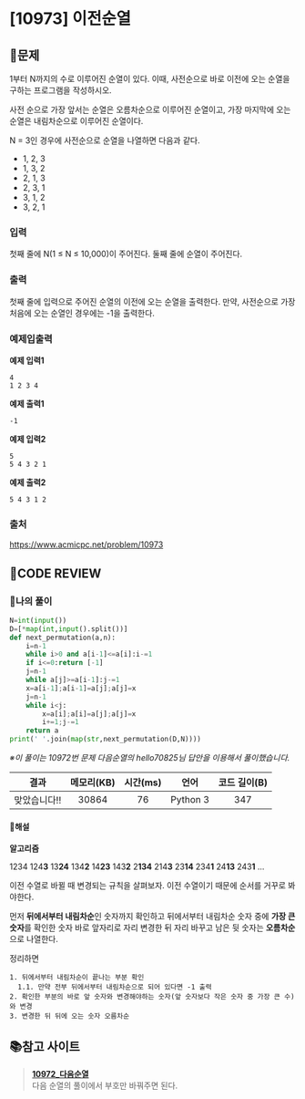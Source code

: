 # [10973] 이전순열

## **📝문제**

1부터 N까지의 수로 이루어진 순열이 있다. 이때, 사전순으로 바로 이전에 오는 순열을 구하는 프로그램을 작성하시오.

사전 순으로 가장 앞서는 순열은 오름차순으로 이루어진 순열이고, 가장 마지막에 오는 순열은 내림차순으로 이루어진 순열이다.

N = 3인 경우에 사전순으로 순열을 나열하면 다음과 같다.

- 1, 2, 3
- 1, 3, 2
- 2, 1, 3
- 2, 3, 1
- 3, 1, 2
- 3, 2, 1

### **입력**

첫째 줄에 N(1 ≤ N ≤ 10,000)이 주어진다. 둘째 줄에 순열이 주어진다.

### **출력**

첫째 줄에 입력으로 주어진 순열의 이전에 오는 순열을 출력한다. 만약, 사전순으로 가장 처음에 오는 순열인 경우에는 -1을 출력한다.

### **예제입출력**

**예제 입력1**

```
4
1 2 3 4
```

**예제 출력1**

```
-1
```

**예제 입력2**

```
5
5 4 3 2 1
```

**예제 출력2**

```
5 4 3 1 2
```

### **출처**

https://www.acmicpc.net/problem/10973

## **🧐CODE REVIEW**

### **🧾나의 풀이**

```python
N=int(input())
D=[*map(int,input().split())]
def next_permutation(a,n):
    i=n-1
    while i>0 and a[i-1]<=a[i]:i-=1
    if i<=0:return [-1]
    j=n-1
    while a[j]>=a[i-1]:j-=1
    x=a[i-1];a[i-1]=a[j];a[j]=x
    j=n-1
    while i<j:
        x=a[i];a[i]=a[j];a[j]=x
        i+=1;j-=1
    return a
print(' '.join(map(str,next_permutation(D,N))))
```
*※이 풀이는 10972번 문제 다음순열의 hello70825님 답안을 이용해서 풀이했습니다.*

결과	| 메모리(KB) |	시간(ms) |	언어 |	코드 길이(B)
:----:|:-----:|:-----:|:-----:|:--------:
맞았습니다!! |	30864 |	76 |	Python 3 |	347

#### **📝해설**


**알고리즘**

1234
124**3**
13**24**
134**2**
14**23**
143**2**
2**134**
214**3**
23**14**
234**1**
24**13**
243**1**
...

이전 수열로 바뀔 때 변경되는 규칙을 살펴보자. 이전 수열이기 때문에 순서를 거꾸로 봐야한다.

먼저 **뒤에서부터 내림차순**인 숫자까지 확인하고 뒤에서부터 내림차순 숫자 중에 **가장 큰 숫자**를 확인한 숫자 바로 앞자리로 자리 변경한 뒤 자리 바꾸고 남은 뒷 숫자는 **오름차순**으로 나열한다.

정리하면

```
1. 뒤에서부터 내림차순이 끝나는 부분 확인
  1.1. 만약 전부 뒤에서부터 내림차순으로 되어 있다면 -1 출력
2. 확인한 부분의 바로 앞 숫자와 변경해야하는 숫자(앞 숫자보다 작은 숫자 중 가장 큰 수)와 변경
3. 변경한 뒤 뒤에 오는 숫자 오름차순
``` 

## 📚참고 사이트

> **[10972_다음순열](./10972_다음순열.md)**<br/>
다음 순열의 풀이에서 부호만 바꿔주면 된다.
